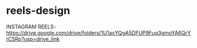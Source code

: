 
# reels-design
INSTAGRAM REELS-https://drive.google.com/drive/folders/1U1axYQgA5DFUP9Fug3gmoYA6QrYrC5Rp?usp=drive_link

